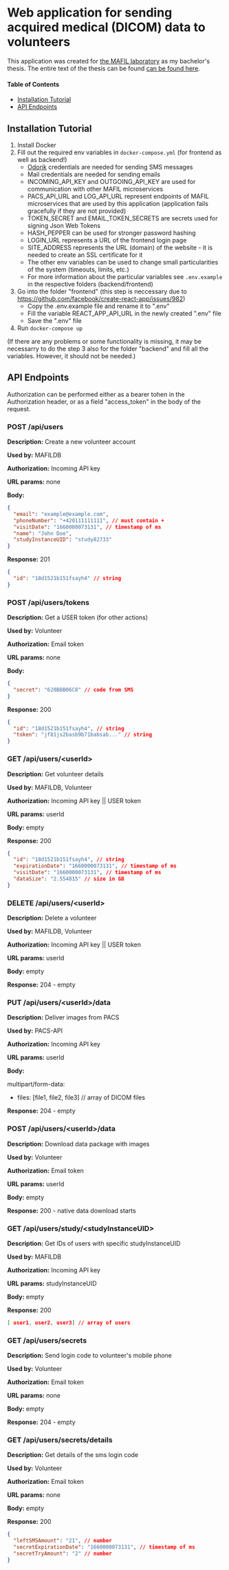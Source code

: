 # **Web application for sending acquired medical (DICOM) data to volunteers**

This application was created for [the MAFIL laboratory](https://mafil.ceitec.cz/en/) as my bachelor's thesis. The entire text of the thesis can be found [can be found here](https://is.muni.cz/th/onf8p/).

#### Table of Contents

- [Installation Tutorial](#installation)
- [API Endpoints](#api-endpoints)

## Installation Tutorial

1. Install Docker
2. Fill out the required env variables in `docker-compose.yml` (for frontend as well as backend!)
   - [Odorik](https://www.odorik.cz/w/api:sms) credentials are needed for sending SMS messages
   - Mail credentials are needed for sending emails
   - INCOMING_API_KEY and OUTGOING_API_KEY are used for communication with other MAFIL microservices
   - PACS_API_URL and LOG_API_URL represent endpoints of MAFIL microservices that are used by this application (application fails gracefully if they are not provided)
   - TOKEN_SECRET and EMAIL_TOKEN_SECRETS are secrets used for signing Json Web Tokens
   - HASH_PEPPER can be used for stronger password hashing
   - LOGIN_URL represents a URL of the frontend login page
   - SITE_ADDRESS represents the URL (domain) of the website - it is needed to create an SSL certificate for it
   - The other env variables can be used to change small particularities of the system (timeouts, limits, etc.)
   - For more information about the particular variables see `.env.example` in the respective folders (backend/frontend)
3. Go into the folder "frontend" (this step is neccessary due to https://github.com/facebook/create-react-app/issues/982)
   - Copy the .env.example file and rename it to ".env"
   - Fill the variable REACT_APP_API_URL in the newly created ".env" file
   - Save the ".env" file
4. Run `docker-compose up`

(If there are any problems or some functionality is missing, it may be necessarry to do the step 3 also for the folder "backend" and fill all the variables. However, it should not be needed.)

## API Endpoints

Authorization can be performed either as a bearer tohen in the Authorization header, or as a field "access_token" in the body of the request.

### POST /api/users

**Description:** Create a new volunteer account

**Used by:** MAFILDB

**Authorization:** Incoming API key

**URL params:** none

**Body:**

```json
{
  "email": "example@example.com",
  "phoneNumber": "+420111111111", // must contain +
  "visitDate": "1660000073131", // timestamp of ms
  "name": "John Doe",
  "studyInstanceUID": "study82733"
}
```

**Response:** 201

```json
{
  "id": "18d1521b151fsayh4" // string
}
```

### POST /api/users/tokens

**Description:** Get a USER token (for other actions)

**Used by:** Volunteer

**Authorization:** Email token

**URL params:** none

**Body:**

```json
{
  "secret": "620BBB06C8" // code from SMS
}
```

**Response:** 200

```json
{
  "id": "18d1521b151fsayh4", // string
  "token": "jf81js2basb9b71babsab..." // string
}
```

### GET /api/users/\<userId>

**Description:** Get volunteer details

**Used by:** MAFILDB, Volunteer

**Authorization:** Incoming API key || USER token

**URL params:** userId

**Body:** empty

**Response:** 200

```json
{
  "id": "18d1521b151fsayh4", // string
  "expirationDate": "1660000073131", // timestamp of ms
  "visitDate": "1660000073131", // timestamp of ms
  "dataSize": "2.554815" // size in GB
}
```

### DELETE /api/users/\<userId>

**Description:** Delete a volunteer

**Used by:** MAFILDB, Volunteer

**Authorization:** Incoming API key || USER token

**URL params:** userId

**Body:** empty

**Response:** 204 - empty

### PUT /api/users/\<userId>/data

**Description:** Deliver images from PACS

**Used by:** PACS-API

**Authorization:** Incoming API key

**URL params:** userId

**Body:**

multipart/form-data:

- files: [file1, file2, file3] // array of DICOM files

**Response:** 204 - empty

### POST /api/users/\<userId>/data

**Description:** Download data package with images

**Used by:** Volunteer

**Authorization:** Email token

**URL params:** userId

**Body:** empty

**Response:** 200 - native data download starts

### GET /api/users/study/\<studyInstanceUID>

**Description:** Get IDs of users with specific studyInstanceUID

**Used by:** MAFILDB

**Authorization:** Incoming API key

**URL params:** studyInstanceUID

**Body:** empty

**Response:** 200

```json
[ user1, user2, user3] // array of users
```

### GET /api/users/secrets

**Description:** Send login code to volunteer's mobile phone

**Used by:** Volunteer

**Authorization:** Email token

**URL params:** none

**Body:** empty

**Response:** 204 - empty

### GET /api/users/secrets/details

**Description:** Get details of the sms login code

**Used by:** Volunteer

**Authorization:** Email token

**URL params:** none

**Body:** empty

**Response:** 200

```json
{
  "leftSMSAmount": "21", // number
  "secretExpirationDate": "1660000073131", // timestamp of ms
  "secretTryAmount": "2" // number
}
```
